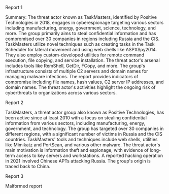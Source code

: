 
Report 1

Summary:
The threat actor known as TaskMasters, identified by Positive Technologies in 2018, engages in cyberespionage targeting various sectors including manufacturing, energy, government, science, technology, and more. The group primarily aims to steal confidential information and has compromised over 30 companies in regions including Russia and the CIS. TaskMasters utilize novel techniques such as creating tasks in the Task Scheduler for lateral movement and using web shells like ASPXSpy2014. They also employ custom-developed utilities for remote command execution, file copying, and service installation. The threat actor's arsenal includes tools like RemShell, GetDir, FCopy, and more. The group's infrastructure consists of multiple C2 servers and domain names for managing malware infections. The report provides indicators of compromise including file names, hash values, C2 server IP addresses, and domain names. The threat actor's activities highlight the ongoing risk of cyberthreats to organizations across various sectors.





Report 2

TaskMasters, a threat actor group also known as Positive Technologies, has been active since at least 2010 with a focus on stealing confidential information from various sectors, including manufacturing, energy, government, and technology. The group has targeted over 30 companies in different regions, with a significant number of victims in Russia and the CIS countries. TaskMasters' tools and techniques include web shells, utilities like Mimikatz and PortScan, and various other malware. The threat actor's main motivation is information theft and espionage, with evidence of long-term access to key servers and workstations. A reported hacking operation in 2021 involved Chinese APTs attacking Russia. The group's origin is traced back to China.





Report 3

Malformed report


